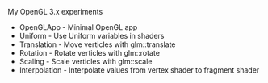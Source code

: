 My OpenGL 3.x experiments
* OpenGLApp - Minimal OpenGL app
* Uniform - Use Uniform variables in shaders
* Translation - Move verticles with glm::translate
* Rotation - Rotate verticles with glm::rotate
* Scaling - Scale verticles with glm::scale
* Interpolation - Interpolate values from vertex shader to fragment shader